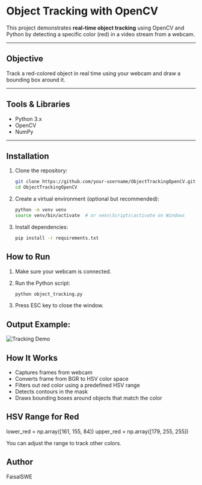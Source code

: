 # Object Tracking with OpenCV

This project demonstrates **real-time object tracking** using OpenCV and Python by detecting a specific color (red) in a video stream from a webcam.

---

## Objective

Track a red-colored object in real time using your webcam and draw a bounding box around it.

---

## Tools & Libraries

- Python 3.x
- OpenCV
- NumPy

---

## Installation

1. Clone the repository:
   ```bash
   git clone https://github.com/your-username/ObjectTrackingOpenCV.git
   cd ObjectTrackingOpenCV
   ```
2. Create a virtual environment (optional but recommended):
   ```bash
   python -m venv venv
   source venv/bin/activate  # or venv\Scripts\activate on Windows
   ```
3. Install dependencies:
   ```bash
   pip install -r requirements.txt

## How to Run

1. Make sure your webcam is connected.

2. Run the Python script:
   ```bash
   python object_tracking.py
   ```
3. Press ESC key to close the window.

## Output Example:

![Tracking Demo](samples/tracking_demo.png)

## How It Works

- Captures frames from webcam
- Converts frame from BGR to HSV color space
- Filters out red color using a predefined HSV range
- Detects contours in the mask
- Draws bounding boxes around objects that match the color
 
## HSV Range for Red

 lower_red = np.array([161, 155, 84])
 upper_red = np.array([179, 255, 255])

You can adjust the range to track other colors.

## Author
FaisalSWE
